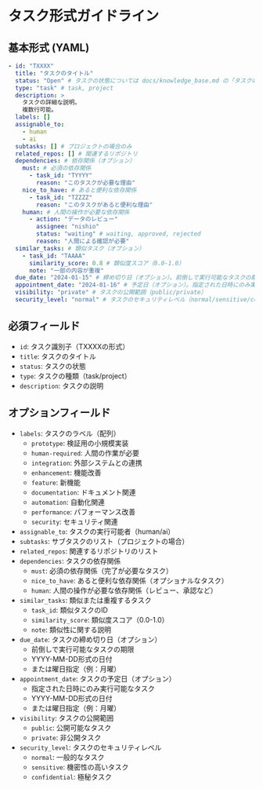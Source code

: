 # タスク形式ガイドライン

## 基本形式 (YAML)

```yaml
- id: "TXXXX"
  title: "タスクのタイトル"
  status: "Open" # タスクの状態については docs/knowledge_base.md の「タスクの状態管理」を参照
  type: "task" # task, project
  description: >
    タスクの詳細な説明。
    複数行可能。
  labels: []
  assignable_to:
    - human
    - ai
  subtasks: [] # プロジェクトの場合のみ
  related_repos: [] # 関連するリポジトリ
  dependencies: # 依存関係（オプション）
    must: # 必須の依存関係
      - task_id: "TYYYY"
        reason: "このタスクが必要な理由"
    nice_to_have: # あると便利な依存関係
      - task_id: "TZZZZ"
        reason: "このタスクがあると便利な理由"
    human: # 人間の操作が必要な依存関係
      - action: "データのレビュー"
        assignee: "nishio"
        status: "waiting" # waiting, approved, rejected
        reason: "人間による確認が必要"
  similar_tasks: # 類似タスク（オプション）
    - task_id: "TAAAA"
      similarity_score: 0.8 # 類似度スコア（0.0-1.0）
      note: "一部の内容が重複"
  due_date: "2024-01-15" # 締め切り日（オプション）。前倒しで実行可能なタスクの期限。YYYY-MM-DD形式または曜日指定（例：月曜）
  appointment_date: "2024-01-16" # 予定日（オプション）。指定された日時にのみ実行可能なタスク。YYYY-MM-DD形式または曜日指定（例：月曜）
  visibility: "private" # タスクの公開範囲（public/private）
  security_level: "normal" # タスクのセキュリティレベル（normal/sensitive/confidential）
```

## 必須フィールド

- `id`: タスク識別子（TXXXXの形式）
- `title`: タスクのタイトル
- `status`: タスクの状態
- `type`: タスクの種類（task/project）
- `description`: タスクの説明

## オプションフィールド

- `labels`: タスクのラベル（配列）
  - `prototype`: 検証用の小規模実装
  - `human-required`: 人間の作業が必要
  - `integration`: 外部システムとの連携
  - `enhancement`: 機能改善
  - `feature`: 新機能
  - `documentation`: ドキュメント関連
  - `automation`: 自動化関連
  - `performance`: パフォーマンス改善
  - `security`: セキュリティ関連
- `assignable_to`: タスクの実行可能者（human/ai）
- `subtasks`: サブタスクのリスト（プロジェクトの場合）
- `related_repos`: 関連するリポジトリのリスト
- `dependencies`: タスクの依存関係
  - `must`: 必須の依存関係（完了が必要なタスク）
  - `nice_to_have`: あると便利な依存関係（オプショナルなタスク）
  - `human`: 人間の操作が必要な依存関係（レビュー、承認など）
- `similar_tasks`: 類似または重複するタスク
  - `task_id`: 類似タスクのID
  - `similarity_score`: 類似度スコア（0.0-1.0）
  - `note`: 類似性に関する説明
- `due_date`: タスクの締め切り日（オプション）
  - 前倒しで実行可能なタスクの期限
  - YYYY-MM-DD形式の日付
  - または曜日指定（例：月曜）
- `appointment_date`: タスクの予定日（オプション）
  - 指定された日時にのみ実行可能なタスク
  - YYYY-MM-DD形式の日付
  - または曜日指定（例：月曜）
- `visibility`: タスクの公開範囲
  - `public`: 公開可能なタスク
  - `private`: 非公開タスク
- `security_level`: タスクのセキュリティレベル
  - `normal`: 一般的なタスク
  - `sensitive`: 機密性の高いタスク
  - `confidential`: 極秘タスク
